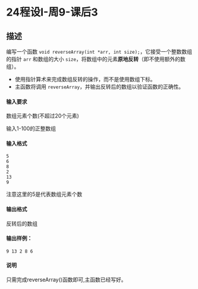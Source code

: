 # 24程设I-周9-课后3

## 描述

编写一个函数 `void reverseArray(int *arr, int size);`，它接受一个整数数组的指针 `arr` 和数组的大小 `size`，将数组中的元素​**原地反转**​（即不使用额外的数组）。

* 使用指针算术来完成数组反转的操作，而不是使用数组下标。
* 主函数将调用 `reverseArray`，并输出反转后的数组以验证函数的正确性。

#### 输入要求

数组元素个数(不超过20个元素)

输入1-100的正整数组

#### 输入格式

```
5
6
8
2
13
9
```

注意这里的5是代表数组元素个数

#### 输出格式

反转后的数组

#### 输出样例：

```
9 13 2 8 6
```

#### 说明

只需完成reverseArray()函数即可,主函数已经写好。

